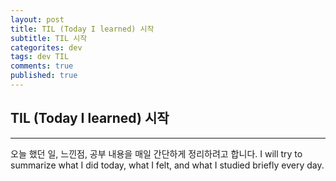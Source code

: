 ```yaml
---
layout: post
title: TIL (Today I learned) 시작
subtitle: TIL 시작
categorites: dev
tags: dev TIL
comments: true
published: true
---
```


## TIL (Today I learned) 시작
---

오늘 했던 일, 느낀점, 공부 내용을 매일 간단하게 정리하려고 합니다.
I will try to summarize what I did today, what I felt, and what I studied briefly every day.
